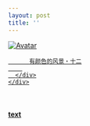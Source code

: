 ```yaml
---
layout: post
title: ''
---
```


<p class="imglist">

<div class="image-container">
  <a href="https://pic.imgdb.cn/item/5ed4bd0cc2a9a83be5e0b29d.jpg"  data-fancybox="images">
    <img src="https://pic.imgdb.cn/item/5ed4bd0cc2a9a83be5e0b29d.jpg" alt="Avatar" class="image" />
    <div class="overlay">
      <div class="text">
        
          有颜色的风景・十二
        
      </div>
    </div>
  </a>
</div>









<a href="https://pic.imgdb.cn/item/5ed4bd0cc2a9a83be5e0b2a1.jpg" data-fancybox="images"><img src="" /></a>
<a href="https://pic.imgdb.cn/item/5ed4bd0cc2a9a83be5e0b2a6.jpg" data-fancybox="images"><img src="" /></a>
<a href="https://pic.imgdb.cn/item/5ed4bd0cc2a9a83be5e0b2aa.jpg" data-fancybox="images"><img src="" /></a>
<a href="https://pic.imgdb.cn/item/5ed4bd0cc2a9a83be5e0b2ae.jpg" data-fancybox="images"><img src="" /></a>
<a href="https://pic.imgdb.cn/item/5ed4bd0cc2a9a83be5e0b2b2.jpg" data-fancybox="images"><img src="" /></a>
<a href="https://pic.imgdb.cn/item/5ed4bd0cc2a9a83be5e0b2b6.jpg" data-fancybox="images"><img src="" /></a>
<a href="https://pic.imgdb.cn/item/5ed4bd0cc2a9a83be5e0b2bc.jpg" data-fancybox="images"><img src="" /></a>
<a href="https://pic.imgdb.cn/item/5ed4bd0cc2a9a83be5e0b2be.jpg" data-fancybox="images"><img src="" /></a>
<a href="https://pic.imgdb.cn/item/5ed4bd0cc2a9a83be5e0b2c0.jpg" data-fancybox="images"><img src="" /></a>
<a href="https://pic.imgdb.cn/item/5ed4bd0cc2a9a83be5e0b2c5.jpg" data-fancybox="images"><img src="" /></a>
<a href="https://pic.imgdb.cn/item/5ed4bd0cc2a9a83be5e0b2cc.jpg" data-fancybox="images"><img src="" /></a>
<a href="https://pic.imgdb.cn/item/5ed4bd0cc2a9a83be5e0b2d0.jpg" data-fancybox="images"><img src="" /></a>
<a href="https://pic.imgdb.cn/item/5ed4bd0cc2a9a83be5e0b2d3.jpg" data-fancybox="images"><img src="" /></a>
<a href="https://pic.imgdb.cn/item/5ed4bd0cc2a9a83be5e0b2da.jpg" data-fancybox="images"><img src="" /></a>
<a href="https://pic.imgdb.cn/item/5ed4bd0cc2a9a83be5e0b2de.jpg" data-fancybox="images"><img src="" /></a>
<a href="https://pic.imgdb.cn/item/5ed4bd0cc2a9a83be5e0b2e7.jpg" data-fancybox="images"><img src="" /></a>
<a href="https://pic.imgdb.cn/item/5ed4bd0cc2a9a83be5e0b2ec.jpg" data-fancybox="images"><img src="" /></a>
<a href="https://pic.imgdb.cn/item/5ed4bd0cc2a9a83be5e0b2f1.jpg" data-fancybox="images"><img src="" /></a>
<a href="https://pic.imgdb.cn/item/5ed4bd0cc2a9a83be5e0b2f5.jpg" data-fancybox="images"><img src="" /></a>
<a href="https://pic.imgdb.cn/item/5ed4bd0cc2a9a83be5e0b2fb.jpg" data-fancybox="images"><img src="" /></a>
<a href="https://pic.imgdb.cn/item/5ed4bd0cc2a9a83be5e0b2ff.jpg" data-fancybox="images"><img src="" /></a>
<a href="https://pic.imgdb.cn/item/5ed4bd0cc2a9a83be5e0b302.jpg" data-fancybox="images"><img src="" /></a>
<a href="https://pic.imgdb.cn/item/5ed4bd0cc2a9a83be5e0b305.jpg" data-fancybox="images"><img src="" /></a>
<a href="https://pic.imgdb.cn/item/5ed4bd0cc2a9a83be5e0b30b.jpg" data-fancybox="images"><img src="" /></a>
<a href="https://pic.imgdb.cn/item/5ed4bd45c2a9a83be5e0e900.jpg" data-fancybox="images"><img src="" /></a>
<a href="https://pic.imgdb.cn/item/5ed4bd45c2a9a83be5e0e903.jpg" data-fancybox="images"><img src="" /></a>
<a href="https://pic.imgdb.cn/item/5ed4bd45c2a9a83be5e0e908.jpg" data-fancybox="images"><img src="" /></a>
<a href="https://pic.imgdb.cn/item/5ed4bd45c2a9a83be5e0e90d.jpg" data-fancybox="images"><img src="" /></a>
<a href="https://pic.imgdb.cn/item/5ed4bd45c2a9a83be5e0e911.jpg" data-fancybox="images"><img src="" /></a>
<a href="https://pic.imgdb.cn/item/5ed4bd45c2a9a83be5e0e914.jpg" data-fancybox="images"><img src="" /></a>
<a href="https://pic.imgdb.cn/item/5ed4bd45c2a9a83be5e0e91a.jpg" data-fancybox="images"><img src="" /></a>
<a href="https://pic.imgdb.cn/item/5ed4bd45c2a9a83be5e0e920.jpg" data-fancybox="images"><img src="" /></a>
<a href="https://pic.imgdb.cn/item/5ed4bd45c2a9a83be5e0e924.jpg" data-fancybox="images"><img src="" /></a>
<a href="https://pic.imgdb.cn/item/5ed4bd45c2a9a83be5e0e928.jpg" data-fancybox="images"><img src="" /></a>
<a href="https://pic.imgdb.cn/item/5ed4bd45c2a9a83be5e0e92b.jpg" data-fancybox="images"><img src="" /></a>
<a href="https://pic.imgdb.cn/item/5ed4bd45c2a9a83be5e0e934.jpg" data-fancybox="images"><img src="" /></a>
<a href="https://pic.imgdb.cn/item/5ed4bd45c2a9a83be5e0e93d.jpg" data-fancybox="images"><img src="" /></a>
<a href="https://pic.imgdb.cn/item/5ed4bd45c2a9a83be5e0e941.jpg" data-fancybox="images"><img src="" /></a>
<a href="https://pic.imgdb.cn/item/5ed4bd45c2a9a83be5e0e945.jpg" data-fancybox="images"><img src="" /></a>
<a href="https://pic.imgdb.cn/item/5ed4bd45c2a9a83be5e0e94a.jpg" data-fancybox="images"><img src="" /></a>
<a href="https://pic.imgdb.cn/item/5ed4bd45c2a9a83be5e0e94e.jpg" data-fancybox="images"><img src="" /></a>
<a href="https://pic.imgdb.cn/item/5ed4bd45c2a9a83be5e0e952.jpg" data-fancybox="images"><img src="" /></a>
<a href="https://pic.imgdb.cn/item/5ed4bd45c2a9a83be5e0e956.jpg" data-fancybox="images"><img src="" /></a>
<a href="https://pic.imgdb.cn/item/5ed4bd45c2a9a83be5e0e95c.jpg" data-fancybox="images"><img src="" /></a>
<a href="https://pic.imgdb.cn/item/5ed4bd45c2a9a83be5e0e963.jpg" data-fancybox="images"><img src="" /></a>
<a href="https://pic.imgdb.cn/item/5ed4bd45c2a9a83be5e0e967.jpg" data-fancybox="images"><img src="" /></a>
<a href="https://pic.imgdb.cn/item/5ed4bd45c2a9a83be5e0e96b.jpg" data-fancybox="images"><img src="" /></a>
<a href="https://pic.imgdb.cn/item/5ed4bd45c2a9a83be5e0e96e.jpg" data-fancybox="images"><img src="" /></a>
<a href="https://pic.imgdb.cn/item/5ed4bd45c2a9a83be5e0e973.jpg" data-fancybox="images"><img src="" /></a>
<a href="https://pic.imgdb.cn/item/5ed4bd6ec2a9a83be5e11165.jpg" data-fancybox="images"><img src="" /></a>
<a href="https://pic.imgdb.cn/item/5ed4bd6ec2a9a83be5e1116a.jpg" data-fancybox="images"><img src="" /></a>
<a href="https://pic.imgdb.cn/item/5ed4bd6ec2a9a83be5e1116e.jpg" data-fancybox="images"><img src="" /></a>
<a href="https://pic.imgdb.cn/item/5ed4bd6ec2a9a83be5e11170.jpg" data-fancybox="images"><img src="" /></a>
<a href="https://pic.imgdb.cn/item/5ed4bd6ec2a9a83be5e11175.jpg" data-fancybox="images"><img src="" /></a>
<a href="https://pic.imgdb.cn/item/5ed4bd6ec2a9a83be5e11178.jpg" data-fancybox="images"><img src="" /></a>
<a href="https://pic.imgdb.cn/item/5ed4bd6ec2a9a83be5e1117b.jpg" data-fancybox="images"><img src="" /></a>
<a href="https://pic.imgdb.cn/item/5ed4bd6ec2a9a83be5e1117e.jpg" data-fancybox="images"><img src="" /></a>
<a href="https://pic.imgdb.cn/item/5ed4bd6ec2a9a83be5e11182.jpg" data-fancybox="images"><img src="" /></a>
<a href="https://pic.imgdb.cn/item/5ed4bd6ec2a9a83be5e11187.jpg" data-fancybox="images"><img src="" /></a>
<a href="https://pic.imgdb.cn/item/5ed4bd6ec2a9a83be5e1118a.jpg" data-fancybox="images"><img src="" /></a>
<a href="https://pic.imgdb.cn/item/5ed4bd6ec2a9a83be5e1118d.jpg" data-fancybox="images"><img src="" /></a>
<a href="https://pic.imgdb.cn/item/5ed4bd6ec2a9a83be5e11195.jpg" data-fancybox="images"><img src="" /></a>
<a href="https://pic.imgdb.cn/item/5ed4bd6ec2a9a83be5e1119a.jpg" data-fancybox="images"><img src="" /></a>
<a href="https://pic.imgdb.cn/item/5ed4bd6ec2a9a83be5e111a2.jpg" data-fancybox="images"><img src="" /></a>
<a href="https://pic.imgdb.cn/item/5ed4bd6ec2a9a83be5e111a5.jpg" data-fancybox="images"><img src="" /></a>
<a href="https://pic.imgdb.cn/item/5ed4bd6ec2a9a83be5e111a8.jpg" data-fancybox="images"><img src="" /></a>
<a href="https://pic.imgdb.cn/item/5ed4bd6ec2a9a83be5e111b1.jpg" data-fancybox="images"><img src="" /></a>
<a href="https://pic.imgdb.cn/item/5ed4bd6ec2a9a83be5e111b6.jpg" data-fancybox="images"><img src="" /></a>
<a href="https://pic.imgdb.cn/item/5ed4bd6ec2a9a83be5e111b9.jpg" data-fancybox="images"><img src="" /></a>
<a href="https://pic.imgdb.cn/item/5ed4bd6ec2a9a83be5e111bd.jpg" data-fancybox="images"><img src="" /></a>
<a href="https://pic.imgdb.cn/item/5ed4bd6ec2a9a83be5e111c1.jpg" data-fancybox="images"><img src="" /></a>
<a href="https://pic.imgdb.cn/item/5ed4bd6ec2a9a83be5e111c7.jpg" data-fancybox="images"><img src="" /></a>
<a href="https://pic.imgdb.cn/item/5ed4bd6ec2a9a83be5e111ca.jpg" data-fancybox="images"><img src="" /></a>
<a href="https://pic.imgdb.cn/item/5ed4bd6ec2a9a83be5e111cd.jpg" data-fancybox="images"><img src="" /></a>
<a href="https://pic.imgdb.cn/item/5ed4bd98c2a9a83be5e13cf6.jpg" data-fancybox="images"><img src="" /></a>
<a href="https://pic.imgdb.cn/item/5ed4bd98c2a9a83be5e13cfd.jpg" data-fancybox="images"><img src="" /></a>
<a href="https://pic.imgdb.cn/item/5ed4bd98c2a9a83be5e13cff.jpg" data-fancybox="images"><img src="" /></a>
<a href="https://pic.imgdb.cn/item/5ed4bd98c2a9a83be5e13d04.jpg" data-fancybox="images"><img src="" /></a>
<a href="https://pic.imgdb.cn/item/5ed4bd98c2a9a83be5e13d08.jpg" data-fancybox="images"><img src="" /></a>
<a href="https://pic.imgdb.cn/item/5ed4bd98c2a9a83be5e13d0f.jpg" data-fancybox="images"><img src="" /></a>
<a href="https://pic.imgdb.cn/item/5ed4bd98c2a9a83be5e13d14.jpg" data-fancybox="images"><img src="" /></a>
<a href="https://pic.imgdb.cn/item/5ed4bd98c2a9a83be5e13d18.jpg" data-fancybox="images"><img src="" /></a>
<a href="https://pic.imgdb.cn/item/5ed4bd98c2a9a83be5e13d20.jpg" data-fancybox="images"><img src="" /></a>
<a href="https://pic.imgdb.cn/item/5ed4bd98c2a9a83be5e13d23.jpg" data-fancybox="images"><img src="" /></a>
<a href="https://pic.imgdb.cn/item/5ed4bd98c2a9a83be5e13d28.jpg" data-fancybox="images"><img src="" /></a>
<a href="https://pic.imgdb.cn/item/5ed4bd98c2a9a83be5e13d2d.jpg" data-fancybox="images"><img src="" /></a>
<a href="https://pic.imgdb.cn/item/5ed4bd98c2a9a83be5e13d31.jpg" data-fancybox="images"><img src="" /></a>
<a href="https://pic.imgdb.cn/item/5ed4bd98c2a9a83be5e13d36.jpg" data-fancybox="images"><img src="" /></a>
<a href="https://pic.imgdb.cn/item/5ed4bd98c2a9a83be5e13d3b.jpg" data-fancybox="images"><img src="" /></a>
<a href="https://pic.imgdb.cn/item/5ed4bd98c2a9a83be5e13d3e.jpg" data-fancybox="images"><img src="" /></a>
<a href="https://pic.imgdb.cn/item/5ed4bd98c2a9a83be5e13d41.jpg" data-fancybox="images"><img src="" /></a>
<a href="https://pic.imgdb.cn/item/5ed4bd98c2a9a83be5e13d45.jpg" data-fancybox="images"><img src="" /></a>
<a href="https://pic.imgdb.cn/item/5ed4bd98c2a9a83be5e13d4b.jpg" data-fancybox="images"><img src="" /></a>
<a href="https://pic.imgdb.cn/item/5ed4bd98c2a9a83be5e13d4f.jpg" data-fancybox="images"><img src="" /></a>
<a href="https://pic.imgdb.cn/item/5ed4bd98c2a9a83be5e13d52.jpg" data-fancybox="images"><img src="" /></a>
<a href="https://pic.imgdb.cn/item/5ed4bd98c2a9a83be5e13d56.jpg" data-fancybox="images"><img src="" /></a>
<a href="https://pic.imgdb.cn/item/5ed4bd98c2a9a83be5e13d5b.jpg" data-fancybox="images"><img src="" /></a>
<a href="https://pic.imgdb.cn/item/5ed4bd98c2a9a83be5e13d60.jpg" data-fancybox="images"><img src="" /></a>
<a href="https://pic.imgdb.cn/item/5ed4bd98c2a9a83be5e13d66.jpg" data-fancybox="images"><img src="" /></a>
<a href="https://pic.imgdb.cn/item/5ed4bdb1c2a9a83be5e15c34.jpg" data-fancybox="images"><img src="" /></a>
<a href="https://pic.imgdb.cn/item/5ed4bdb1c2a9a83be5e15c39.jpg" data-fancybox="images"><img src="" /></a>
<a href="https://pic.imgdb.cn/item/5ed4bdb1c2a9a83be5e15c3c.jpg" data-fancybox="images"><img src="" /></a>
<a href="https://pic.imgdb.cn/item/5ed4bdb1c2a9a83be5e15c43.jpg" data-fancybox="images"><img src="" /></a>
<a href="https://pic.imgdb.cn/item/5ed4bdb1c2a9a83be5e15c46.jpg" data-fancybox="images"><img src="" /></a>
<a href="https://pic.imgdb.cn/item/5ed4bdb1c2a9a83be5e15c4d.jpg" data-fancybox="images"><img src="" /></a>
<a href="https://pic.imgdb.cn/item/5ed4bdb1c2a9a83be5e15c52.jpg" data-fancybox="images"><img src="" /></a>
<a href="https://pic.imgdb.cn/item/5ed4bdb1c2a9a83be5e15c55.jpg" data-fancybox="images"><img src="" /></a>
<a href="https://pic.imgdb.cn/item/5ed4bdb1c2a9a83be5e15c5b.jpg" data-fancybox="images"><img src="" /></a>
<a href="https://pic.imgdb.cn/item/5ed4bdb1c2a9a83be5e15c5f.jpg" data-fancybox="images"><img src="" /></a>


</p>


#### [text](https://cxcxcx.cx/works/0025a.html)
